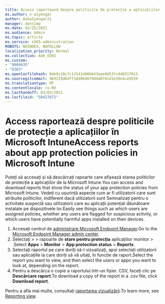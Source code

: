```yaml
---
title: Access raportează despre politicile de protecție a aplicațiilor în Microsoft Intune
ms.author: v-aiyengar
author: AshaIyengar21
manager: dansimp
ms.date: 02/25/2021
ms.audience: Admin
ms.topic: article
ms.service: o365-administration
ROBOTS: NOINDEX, NOFOLLOW
localization_priority: Normal
ms.collection: Adm_O365
ms.custom:
- "9004635"
- "8383"
ms.openlocfilehash: 6de9c28c7c13141d86b643eae8d53fcd40317011
ms.sourcegitcommit: 969219d6dff18d86d679d4d8741d1e39e4ce9539
ms.translationtype: MT
ms.contentlocale: ro-RO
ms.lasthandoff: 03/03/2021
ms.locfileid: "50427672"
---
```

# <a name="access-reports-about-app-protection-policies-in-microsoft-intune"></a><span data-ttu-id="23aec-102">Access raportează despre politicile de protecție a aplicațiilor în Microsoft Intune</span><span class="sxs-lookup"><span data-stu-id="23aec-102">Access reports about app protection policies in Microsoft Intune</span></span>

<span data-ttu-id="23aec-103">Puteți să accesați și să descărcați rapoarte care afișează starea politicilor de protecție a aplicațiilor de la Microsoft Intune.</span><span class="sxs-lookup"><span data-stu-id="23aec-103">You can access and download reports that show the status of your app protection policies from Microsoft Intune.</span></span> <span data-ttu-id="23aec-104">Vedeți cu ușurință aspecte cum ar fi utilizatorii care sunt atribuite politicilor, indiferent dacă utilizatorii sunt Semnalizați pentru o activitate suspectă sau utilizatorii care au aplicații potențial dăunătoare instalate pe dispozitivele lor.</span><span class="sxs-lookup"><span data-stu-id="23aec-104">Easily see things such as which users are assigned policies, whether any users are flagged for suspicious activity, or which users have potentially harmful apps installed on their devices.</span></span>

1. <span data-ttu-id="23aec-105">Accesați centrul de [administrare Microsoft Endpoint Manager](https://go.microsoft.com/fwlink/?linkid=2109431).</span><span class="sxs-lookup"><span data-stu-id="23aec-105">Go to the [Microsoft Endpoint Manager admin center](https://go.microsoft.com/fwlink/?linkid=2109431).</span></span>
1. <span data-ttu-id="23aec-106">Selectați   >    >  rapoarte de **stare pentru protecția** aplicațiilor monitor  >  .</span><span class="sxs-lookup"><span data-stu-id="23aec-106">Select **Apps** > **Monitor** > **App protection status** > **Reports**.</span></span>
1. <span data-ttu-id="23aec-107">Selectați raportul pe care doriți să-l vizualizați, apoi selectați utilizatorii sau aplicațiile la care doriți să vă uitați, în funcție de raport.</span><span class="sxs-lookup"><span data-stu-id="23aec-107">Select the report you want to view, and then select the users or apps you want to look at, depending on the report.</span></span>
1. <span data-ttu-id="23aec-108">Pentru a descărca o copie a raportului într-un fișier. CSV, faceți clic pe **Descărcare raport**.</span><span class="sxs-lookup"><span data-stu-id="23aec-108">To download a copy of the report in a .csv file, click **Download report**.</span></span>

<span data-ttu-id="23aec-109">Pentru a afla mai multe, consultați [raportarea vizualizării](https://go.microsoft.com/fwlink/?linkid=2109431).</span><span class="sxs-lookup"><span data-stu-id="23aec-109">To learn more, see [Reporting view](https://go.microsoft.com/fwlink/?linkid=2109431).</span></span>
